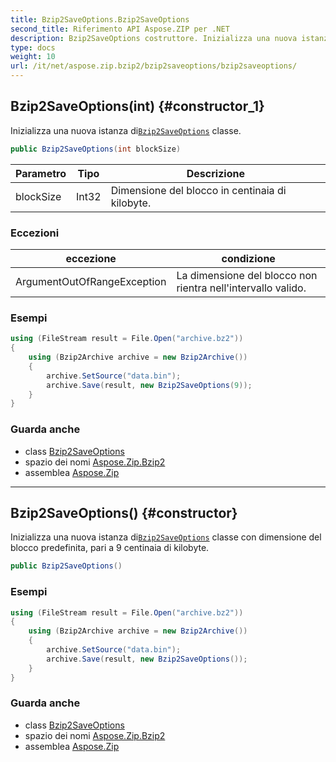 ```yaml
---
title: Bzip2SaveOptions.Bzip2SaveOptions
second_title: Riferimento API Aspose.ZIP per .NET
description: Bzip2SaveOptions costruttore. Inizializza una nuova istanza diBzip2SaveOptions classe.
type: docs
weight: 10
url: /it/net/aspose.zip.bzip2/bzip2saveoptions/bzip2saveoptions/
---
```

## Bzip2SaveOptions(int) {#constructor_1}

Inizializza una nuova istanza di[`Bzip2SaveOptions`](../) classe.

```csharp
public Bzip2SaveOptions(int blockSize)
```

| Parametro | Tipo | Descrizione |
| --- | --- | --- |
| blockSize | Int32 | Dimensione del blocco in centinaia di kilobyte. |

### Eccezioni

| eccezione | condizione |
| --- | --- |
| ArgumentOutOfRangeException | La dimensione del blocco non rientra nell'intervallo valido. |

### Esempi

```csharp
using (FileStream result = File.Open("archive.bz2"))
{
    using (Bzip2Archive archive = new Bzip2Archive())
    {
        archive.SetSource("data.bin");
        archive.Save(result, new Bzip2SaveOptions(9));
    }
}
```

### Guarda anche

* class [Bzip2SaveOptions](../)
* spazio dei nomi [Aspose.Zip.Bzip2](../../bzip2saveoptions/)
* assemblea [Aspose.Zip](../../../)

---

## Bzip2SaveOptions() {#constructor}

Inizializza una nuova istanza di[`Bzip2SaveOptions`](../) classe con dimensione del blocco predefinita, pari a 9 centinaia di kilobyte.

```csharp
public Bzip2SaveOptions()
```

### Esempi

```csharp
using (FileStream result = File.Open("archive.bz2"))
{
    using (Bzip2Archive archive = new Bzip2Archive())
    {
        archive.SetSource("data.bin");
        archive.Save(result, new Bzip2SaveOptions());
    }
}
```

### Guarda anche

* class [Bzip2SaveOptions](../)
* spazio dei nomi [Aspose.Zip.Bzip2](../../bzip2saveoptions/)
* assemblea [Aspose.Zip](../../../)


